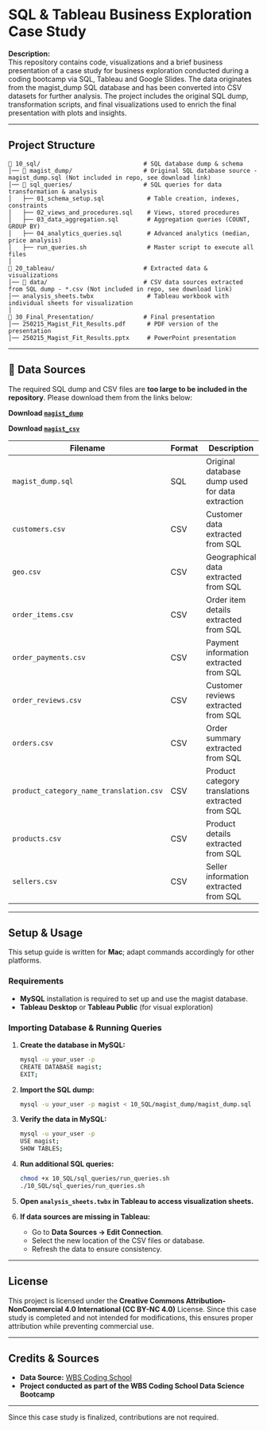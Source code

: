 # SQL & Tableau Business Exploration Case Study

**Description:**  
This repository contains code, visualizations and a brief business presentation of a case study for business exploration conducted during a coding bootcamp via SQL, Tableau and Google Slides. The data originates from the magist_dump SQL database and has been converted into CSV datasets for further analysis. The project includes the original SQL dump, transformation scripts, and final visualizations used to enrich the final presentation with plots and insights.

---

## Project Structure

```
📂 10_sql/                             # SQL database dump & schema
│── 📁 magist_dump/                    # Original SQL database source - magist_dump.sql (Not included in repo, see download link)
│── 📁 sql_queries/                    # SQL queries for data transformation & analysis
│   ├── 01_schema_setup.sql            # Table creation, indexes, constraints
│   ├── 02_views_and_procedures.sql    # Views, stored procedures
│   ├── 03_data_aggregation.sql        # Aggregation queries (COUNT, GROUP BY)
│   ├── 04_analytics_queries.sql       # Advanced analytics (median, price analysis)
│   ├── run_queries.sh                 # Master script to execute all files
│
📂 20_tableau/                         # Extracted data & visualizations
│── 📁 data/                           # CSV data sources extracted from SQL dump - *.csv (Not included in repo, see download link)
│── analysis_sheets.twbx               # Tableau workbook with individual sheets for visualization
│
📂 30_Final_Presentation/              # Final presentation
│── 250215_Magist_Fit_Results.pdf      # PDF version of the presentation
│── 250215_Magist_Fit_Results.pptx     # PowerPoint presentation
```

---

## 📂 Data Sources

The required SQL dump and CSV files are **too large to be included in the repository**. Please download them from the links below:

**Download [`magist_dump`](https://drive.google.com/file/d/1EpfzZvkNhpX9caW7xxRCNqBRJ5_kL3Vb/view?usp=sharing)**

**Download [`magist_csv`](https://drive.google.com/file/d/1ZwPF4KQvFtBU0SjXtve-1gG8W7-eDM4z/view?usp=sharing)**

| Filename                            | Format  | Description                                  |
| ------------------------------------ | ------- | -------------------------------------------- |
| `magist_dump.sql`                    | SQL     | Original database dump used for data extraction  |
| `customers.csv`                      | CSV     | Customer data extracted from SQL                 |
| `geo.csv`                            | CSV     | Geographical data extracted from SQL             |
| `order_items.csv`                    | CSV     | Order item details extracted from SQL            |
| `order_payments.csv`                 | CSV     | Payment information extracted from SQL           |
| `order_reviews.csv`                  | CSV     | Customer reviews extracted from SQL              |
| `orders.csv`                         | CSV     | Order summary extracted from SQL                 |
| `product_category_name_translation.csv` | CSV | Product category translations extracted from SQL |
| `products.csv`                       | CSV     | Product details extracted from SQL               |
| `sellers.csv`                        | CSV     | Seller information extracted from SQL            |

---

## Setup & Usage

This setup guide is written for **Mac**; adapt commands accordingly for other platforms.

### Requirements

- **MySQL** installation is required to set up and use the magist database.
- **Tableau Desktop** or **Tableau Public** (for visual exploration)

### Importing Database & Running Queries

1. **Create the database in MySQL:**
   ```sh
   mysql -u your_user -p
   CREATE DATABASE magist;
   EXIT;
   ```

2. **Import the SQL dump:**
   ```sh
   mysql -u your_user -p magist < 10_SQL/magist_dump/magist_dump.sql
   ```

3. **Verify the data in MySQL:**
   ```sh
   mysql -u your_user -p
   USE magist;
   SHOW TABLES;
   ```

4. **Run additional SQL queries:**
   ```sh
   chmod +x 10_SQL/sql_queries/run_queries.sh
   ./10_SQL/sql_queries/run_queries.sh
   ```

5. **Open `analysis_sheets.twbx` in Tableau to access visualization sheets.**

6. **If data sources are missing in Tableau:**
   - Go to **Data Sources → Edit Connection**.
   - Select the new location of the CSV files or database.
   - Refresh the data to ensure consistency.

---

## License

This project is licensed under the **Creative Commons Attribution-NonCommercial 4.0 International (CC BY-NC 4.0)** License. Since this case study is completed and not intended for modifications, this ensures proper attribution while preventing commercial use.

---

## Credits & Sources

- **Data Source:** [WBS Coding School](https://www.wbscodingschool.com/)
- **Project conducted as part of the WBS Coding School Data Science Bootcamp**

---

Since this case study is finalized, contributions are not required.
